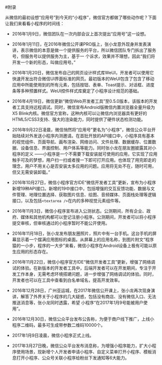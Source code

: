 #附录

从微信的最初设想“应用号”到今天的“小程序”，微信官方都做了哪些动作呢？下面让我们来看看小程序的时间线：
* 2016年1月9日，微信团队在一次内部会议上首次提出“应用号”这一设想。

* 2016年1月11日，在2016年微信公开课PRO版上，张小龙意外现身并发表演讲，表示微信的本意是做一个提供服务的平台，所以微信团队专门拆出了服务号，但服务号以提供服务为主，基于一个诉求，效果并不理想，因此“我们将开发一个新的形态，叫做应用号。”

* 2016年1月20日，微信发布自己的网页设计样式库WeUI，开发者可以使用它快速开发出符合微信UI界面标准的网页。最初版本的WeUI包含了包含了移动应用中所能使用到的所有元素，包括按钮、表单、Toast提示、对话框、进度条等多种预置样式。WeUI控件样式库奠定了小程序设计规范的基础。

* 2016年4月19日，微信更新“微信Web开发者工具”至0.5.0版本，该版本的开发者工具支持远程调试。同时，微信宣布Android版微信内置浏览器全量升级为X5 Blink内核。微信官方宣称，这种内核可以让微信内浏览器具有更好的HTML5/CSS3支持、强大的渲染能力，同时提供了硬件状态检测功能。

* 2016年9月22日凌晨，微信悄然将“应用号”更名为“小程序”，微信公众平台开始陆续对外发送小程序内测邀请。在首批开放的API接口中，小程序具有基本的视觉组件、页面导航、画布渲染、网络访问、文件处理、数据缓存、位置数据、设备信息、界面控制、用户体系等能力。同时张小龙在朋友圈披露其对小程序的定义——小程序是一个不需要下载安装就可使用的应用，它实现了应用触手可及的梦想，用户扫一扫或者搜一下即可打开应用。也体现了用完即走的理念，用户不用关心是否安装太多应用的问题。应用将无处不在，随时可用，但又无需安装卸载。”

* 2016年10月27日，微信小程序官方IDE“微信开发者工具”更新，宣布为小程序新增19种API接口。新增的19中接口中，包括增强的交互反馈功能、数据与文件管理、地理位置选择、获取图片信息、绘图、音频媒体、页面栈处理等逻辑接口，以及包括`<textarea />`在内的多种视觉元素组件等。

* 2016年11月3日，微信小程序宣布进入公测状态。公测期间，所有企业、政府、媒体和其他机构都可以登记注册小程序。公测期间，开发者可以将小程序提交审核，但审核通过的小程序暂时不能公开使用。

* 2016年11月18日，张小龙发布朋友圈照片，照片中有一台手机。这台手机的屏幕显示着一个摆满应用图标的桌面。从屏幕上的应用名称，到图片附文“程序猿的一小步，程序的一大步”来看，微信小程序在Android设备上极有可能以原生应用的形态存在。

* 2016年11月22日，微信小程序官方IDE“微信开发者工具”更新，增强了网络调试的体验。在新版本的开发者工具中，后端开发者可以在开发期间，专注于开发工作本身，无需考虑环境搭建问题，进一步增强了网络调试的体验。同时，开发者也可以在工具中查看到白名单域名，提高开发效率。

* 2016年12月28日，广州亚运城，在2017年微信公开课上，张小龙再次现身演讲，解答了外界关于小程序的几大疑惑，包括没有商店、没有微信入口、无法推送消息等，张小龙同时透露，希望小程序“在2017年1月9号能被用户使用”。

* 2016年12月30日，微信公众平台发布公告称，为便于商户线下推广，上线小程序二维码，最多可生成带参数二维码10000个。

* 2017年1月9日凌晨，微信小程序正式上线。

* 2017年3月27日晚，微信公众平台发布消息称，为增强小程序能力，扩大小程序使用场景，现新增个人开发者申请小程序、自定义菜单打开小程序、模板消息打开小程序、公众号关联小程序给粉丝下发通知等6大能力。
